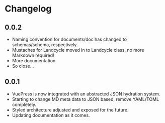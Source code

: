 # Changelog

## 0.0.2

- Naming convention for documents/doc has changed to schemas/schema, respectively.
- Mustaches for Landcycle moved in to Landcycle class, no more Markdown required!
- More documentation.
- So close...

## 0.0.1

- VuePress is now integrated with an abstracted JSON hydration system.
- Starting to change MD meta data to JSON based, remove YAML/TOML completely.
- Styled architecture adjusted and exposed for the future.
- Updating documentation as it comes.